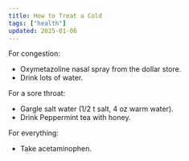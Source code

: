 ```yaml
---
title: How to Treat a Cold
tags: ["health"]
updated: 2025-01-06
---
```


For congestion:

- Oxymetazoline nasal spray from the dollar store.
- Drink lots of water.

For a sore throat:

- Gargle salt water (1/2 t salt, 4 oz warm water).
- Drink Peppermint tea with honey.

For everything:

- Take acetaminophen.